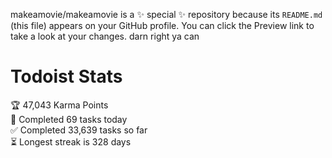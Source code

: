 makeamovie/makeamovie is a ✨ special ✨ repository because its `README.md` (this file) appears on your GitHub profile.
You can click the Preview link to take a look at your changes. darn right ya can

# Todoist Stats

<!-- TODO-IST:START -->
🏆  47,043 Karma Points           
🌸  Completed 69 tasks today           
✅  Completed 33,639 tasks so far           
⏳  Longest streak is 328 days
<!-- TODO-IST:END -->